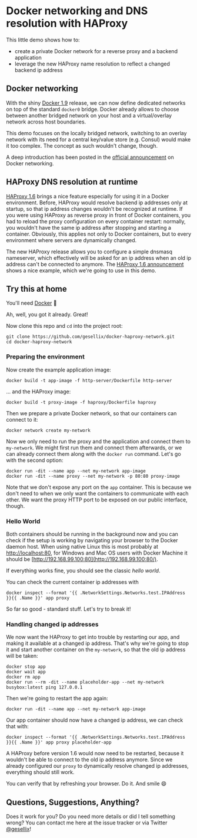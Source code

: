 # Docker networking and DNS resolution with HAProxy

This little demo shows how to:

- create a private Docker network for a reverse proxy and a backend application
- leverage the new HAProxy name resolution to reflect a changed backend ip address


## Docker networking

With the shiny [Docker 1.9](http://blog.docker.com/2015/11/docker-1-9-production-ready-swarm-multi-host-networking/)
release, we can now define dedicated networks on top of the standard `docker0` bridge.
Docker already allows to choose between another bridged network
on your host and a virtual/overlay network across host boundaries.

This demo focuses on the locally bridged network, switching to an overlay network
with its need for a central key/value store (e.g. Consul) would make it too complex.
The concept as such wouldn't change, though.

A deep introduction has been posted in the 
[official announcement](https://blog.docker.com/2015/11/docker-multi-host-networking-ga/) on Docker networking.


## HAProxy DNS resolution at runtime

[HAProxy 1.6](http://www.haproxy.org/) brings a nice feature especially for using it in a Docker environment.
Before, HAProxy would resolve backend ip addresses only at startup, so that ip
address changes wouldn't be recognized at runtime. If you were using HAProxy
as reverse proxy in front of Docker containers, you had to reload the proxy configuration
on every container restart: normally, you wouldn't have the same ip address after
stopping and starting a container. Obviously, this applies not only to Docker containers,
but to every environment where servers are dynamically changed.

The new HAProxy release allows you to configure a simple dnsmasq nameserver,
which effectively will be asked for an ip address when an old ip address
can't be connected to anymore. The [HAProxy 1.6 announcement](http://blog.haproxy.com/2015/10/14/whats-new-in-haproxy-1-6/)
shows a nice example, which we're going to use in this demo.


## Try this at home

You'll need [Docker](http://docs.docker.com/) :whale:

Ah, well, you got it already. Great!

Now clone this repo and `cd` into the project root:

    git clone https://github.com/gesellix/docker-haproxy-network.git
    cd docker-haproxy-network

### Preparing the environment

Now create the example application image:

    docker build -t app-image -f http-server/Dockerfile http-server
    
... and the HAProxy image:

    docker build -t proxy-image -f haproxy/Dockerfile haproxy


Then we prepare a private Docker network, so that our containers can connect to it:

    docker network create my-network
    
Now we only need to run the proxy and the application and connect them to `my-network`.
We might first run them and connect them afterwards, or we can already connect them
along with the `docker run` command. Let's go with the second option:

    docker run -dit --name app --net my-network app-image
    docker run -dit --name proxy --net my-network -p 80:80 proxy-image

Note that we don't expose any port on the `app` container. This is because we don't need
to when we only want the containers to communicate with each other.
We want the proxy HTTP port to be exposed on our public interface, though.

### Hello World

Both containers should be running in the background now and you can check if the setup
is working by navigating your browser to the Docker daemon host. When using native Linux
this is most probably at [http://localhost:80](http://localhost:80/), for Windows and Mac OS
users with Docker Machine it should be [http://192.168.99.100:80](http://192.168.99.100:80/).

If everything works fine, you should see the classic _hello world_.

You can check the current container ip addresses with

    docker inspect --format '{{ .NetworkSettings.Networks.test.IPAddress }}{{ .Name }}' app proxy

So far so good - standard stuff. Let's try to break it!

### Handling changed ip addresses

We now want the HAProxy to get into trouble by restarting our app, and making it available at a changed ip address.
That's why we're going to stop it and start another container on the `my-network`, so that
the old ip address will be taken:

    docker stop app
    docker wait app
    docker rm app
    docker run --rm -dit --name placeholder-app --net my-network busybox:latest ping 127.0.0.1
    
Then we're going to restart the app again:

    docker run -dit --name app --net my-network app-image

Our app container should now have a changed ip address, we can check that with:

    docker inspect --format '{{ .NetworkSettings.Networks.test.IPAddress }}{{ .Name }}' app proxy placeholder-app 

A HAProxy before version 1.6 would now need to be restarted, because it wouldn't be able
to connect to the old ip address anymore. Since we already configured our `proxy` to dynamically
resolve changed ip addresses, everything should still work.

You can verify that by refreshing your browser. Do it. And smile :smile:

## Questions, Suggestions, Anything?

Does it work for you? Do you need more details or did I tell something wrong?
You can contact me here at the issue tracker or via Twitter [@gesellix](https://twitter.com/gesellix)!

